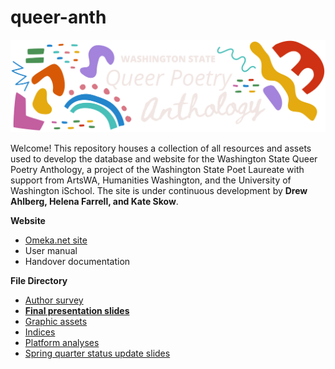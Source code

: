 # queer-anth
![](https://raw.githubusercontent.com/helenacanhelp/queer-anth/main/assets/graphics/header-dark_transp.png)

Welcome! This repository houses a collection of all resources and assets used to develop the database and website for the Washington State Queer Poetry Anthology, a project of the Washington State Poet Laureate with support from ArtsWA, Humanities Washington, and the University of Washington iSchool. The site is under continuous development by **Drew Ahlberg, Helena Farrell, and Kate Skow**.

**Website**
- [Omeka.net site](https://waqueeranth.omeka.net/) 
- User manual
- Handover documentation

**File Directory**
- [Author survey](https://github.com/helenacanhelp/queer-anth/blob/main/assets/anthology-survey.pdf)
- [**Final presentation slides**](https://github.com/helenacanhelp/queer-anth/blob/main/reports/presentation-slides.pdf)
- [Graphic assets](https://github.com/helenacanhelp/queer-anth/tree/main/assets/graphics)
- [Indices](https://github.com/helenacanhelp/queer-anth/tree/main/assets/identity-index)
- [Platform analyses](https://github.com/helenacanhelp/queer-anth/blob/main/reports/platform-cost-analysis.pdf)
- [Spring quarter status update slides](https://github.com/helenacanhelp/queer-anth/blob/main/reports/march-status-report-slides.pdf)
